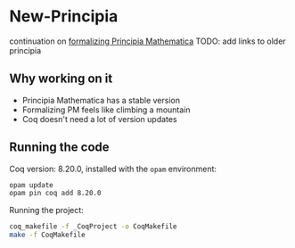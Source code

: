 # New-Principia
continuation on [formalizing Principia Mathematica](https://github.com/LogicalAtomist/principia)
TODO: add links to older principia

## Why working on it
- Principia Mathematica has a stable version
- Formalizing PM feels like climbing a mountain
- Coq doesn't need a lot of version updates

## Running the code

Coq version: 8.20.0, installed with the `opam` environment:

```bash
opam update
opam pin coq add 8.20.0
```
Running the project:

```bash
coq_makefile -f _CoqProject -o CoqMakefile
make -f CoqMakefile
```
